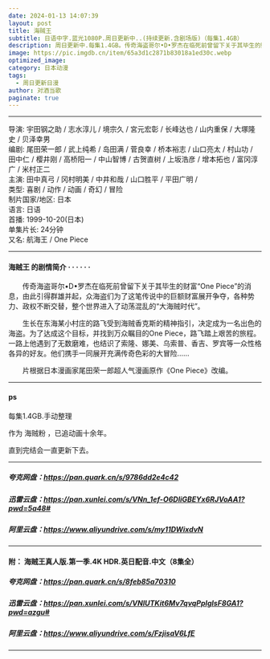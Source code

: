 ```yaml
---
date: 2024-01-13 14:07:39
layout: post
title: 海贼王
subtitle: 日语中字.蓝光1080P.周日更新中..(持续更新.含剧场版)（每集1.4GB）
description: 周日更新中.每集1.4GB。传奇海盗哥尔•D•罗杰在临死前曾留下关于其毕生的财富“One Piece”的消息，由此引得群雄并起，众海盗们为了这笔传说中的巨额财富展开争夺，各种势力、政权不断交替，整个世界进入了动荡混乱的“大海贼时代”...
image: https://pic.imgdb.cn/item/65a3d1c2871b83018a1ed30c.webp
optimized_image: 
category: 日本动漫
tags:
  - 周日更新日漫
author: 对酒当歌
paginate: true
---
```



---

导演: 宇田钢之助 / 志水淳儿 / 境宗久 / 宮元宏彰 / 长峰达也 / 山内重保 / 大塚隆史 / 贝泽幸男  
编剧: 尾田荣一郎 / 武上纯希 / 岛田满 / 菅良幸 / 桥本裕志 / 山口亮太 / 村山功 / 田中仁 / 樱井刚 / 高桥阳一 / 中山智博 / 古贺直树 / 上坂浩彦 / 增本拓也 / 富冈淳广 / 米村正二  
主演: 田中真弓 / 冈村明美 / 中井和哉 / 山口胜平 / 平田广明 /  
类型: 喜剧 / 动作 / 动画 / 奇幻 / 冒险  
制片国家/地区: 日本  
语言: 日语  
首播: 1999-10-20(日本)  
单集片长: 24分钟  
又名: 航海王 / One Piece  

---

#### 海贼王 的剧情简介  · · · · · ·

　　传奇海盗哥尔•D•罗杰在临死前曾留下关于其毕生的财富“One Piece”的消息，由此引得群雄并起，众海盗们为了这笔传说中的巨额财富展开争夺，各种势力、政权不断交替，整个世界进入了动荡混乱的“大海贼时代”。

　　生长在东海某小村庄的路飞受到海贼香克斯的精神指引，决定成为一名出色的海盗。为了达成这个目标，并找到万众瞩目的One Piece，路飞踏上艰苦的旅程。一路上他遇到了无数磨难，也结识了索隆、娜美、乌索普、香吉、罗宾等一众性格各异的好友。他们携手一同展开充满传奇色彩的大冒险……

　　片根据日本漫画家尾田荣一郎超人气漫画原作《One Piece》改编。

---

#### ps

每集1.4GB.手动整理

作为 海贼粉 ，已追动画十余年。

直到完结会一直更新下去。

---

##### 夸克网盘：<https://pan.quark.cn/s/9786dd2e4c42>

##### 迅雷云盘：<https://pan.xunlei.com/s/VNn_1ef-O6DliGBEYx6RJVoAA1?pwd=5a48#>

##### 阿里云盘：<https://www.aliyundrive.com/s/my11DWixdvN>

---

#### 附： **海贼王真人版.第一季.4K HDR.英日配音.中文（8集全）**

##### 夸克网盘：<https://pan.quark.cn/s/8feb85a70310>

##### 迅雷云盘：<https://pan.xunlei.com/s/VNlUTKit6Mv7qvqPpIglsF8GA1?pwd=azgu#>

##### 阿里云盘：<https://www.aliyundrive.com/s/FzjisaV6LfE>

---
